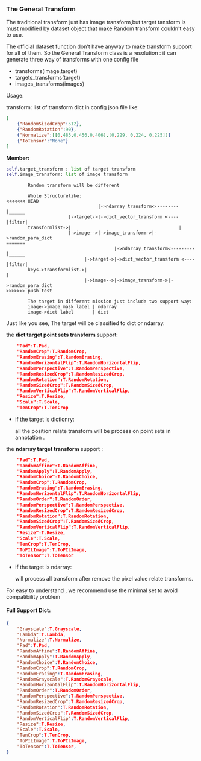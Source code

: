 <!--
 Copyright 2020 winshare
 
 Licensed under the Apache License, Version 2.0 (the "License");
 you may not use this file except in compliance with the License.
 You may obtain a copy of the License at
 
     http://www.apache.org/licenses/LICENSE-2.0
 
 Unless required by applicable law or agreed to in writing, software
 distributed under the License is distributed on an "AS IS" BASIS,
 WITHOUT WARRANTIES OR CONDITIONS OF ANY KIND, either express or implied.
 See the License for the specific language governing permissions and
 limitations under the License.
-->


### The General Transform 

The traditional transform just has image transform,but target tansform is must modified by dataset object that make Random transform couldn't easy to use. 

The official dataset function don't have anyway to make transform support for all of them. So the General Transform class is a resolution :
it can generate three way of transforms with one config file

* transforms(image,target)
* targets_transforms(target)
* images_transforms(images)



Usage:
            
transform: list of transform dict in config json file like:

```json
[
    {"RandomSizedCrop":512},
    {"RandomRotation":90},
    {"Normalize":[[0.485,0.456,0.406],[0.229, 0.224, 0.225]]}
    {"ToTensor":"None"}
]
```



**Member:**
```python
self.target_transform : list of target transform
self.image_transform: list of image transform
```

```
        Random transform will be different  
        
        Whole Structurelike:
<<<<<<< HEAD
                                  |->ndarray_transform<---------|______
                       |->target->|->dict_vector_transform <----|filter|
        transformlist->|                                        |
                       |->image-->|->image_transform->|->random_para_dict
=======
                                        |->ndarray_transform<---------|______
                             |->target->|->dict_vector_transform <----|filter|
        keys->transformlist->|                                        |
                             |->image-->|->image_transform->|->random_para_dict
>>>>>>> push test

        The target in different mission just include two support way:
        image->image mask label | ndarray
        image->dict label       | dict
```
Just like you see, The target will be classified to dict or ndarray.


    
the **dict target point sets transform** support:
```json
    "Pad":T.Pad,
    "RandomCrop":T.RandomCrop,
    "RandomErasing":T.RandomErasing,
    "RandomHorizontalFlip":T.RandomHorizontalFlip,
    "RandomPerspective":T.RandomPerspective,
    "RandomResizedCrop":T.RandomResizedCrop,
    "RandomRotation":T.RandomRotation,
    "RandomSizedCrop":T.RandomSizedCrop,
    "RandomVerticalFlip":T.RandomVerticalFlip,
    "Resize":T.Resize,
    "Scale":T.Scale,
    "TenCrop":T.TenCrop
```

* if the target is dictionry:
  
    all the position relate transform will be process on point sets in annotation .

the **ndarray target transform** support :
```json
    "Pad":T.Pad,
    "RandomAffine":T.RandomAffine,
    "RandomApply":T.RandomApply,
    "RandomChoice":T.RandomChoice,
    "RandomCrop":T.RandomCrop,
    "RandomErasing":T.RandomErasing,
    "RandomHorizontalFlip":T.RandomHorizontalFlip,
    "RandomOrder":T.RandomOrder,
    "RandomPerspective":T.RandomPerspective,
    "RandomResizedCrop":T.RandomResizedCrop,
    "RandomRotation":T.RandomRotation,
    "RandomSizedCrop":T.RandomSizedCrop,
    "RandomVerticalFlip":T.RandomVerticalFlip,
    "Resize":T.Resize,
    "Scale":T.Scale,
    "TenCrop":T.TenCrop,
    "ToPILImage":T.ToPILImage,
    "ToTensor":T.ToTensor

```
* if the target is ndarray:
  
    will process all transform after remove the pixel value relate transforms.

For easy to understand , we recommend use the minimal set to avoid compatibility problem




#### Full Support Dict:
```json
{
    "Grayscale":T.Grayscale,
    "Lambda":T.Lambda,
    "Normalize":T.Normalize,
    "Pad":T.Pad,
    "RandomAffine":T.RandomAffine,
    "RandomApply":T.RandomApply,
    "RandomChoice":T.RandomChoice,
    "RandomCrop":T.RandomCrop,
    "RandomErasing":T.RandomErasing,
    "RandomGrayscale":T.RandomGrayscale,
    "RandomHorizontalFlip":T.RandomHorizontalFlip,
    "RandomOrder":T.RandomOrder,
    "RandomPerspective":T.RandomPerspective,
    "RandomResizedCrop":T.RandomResizedCrop,
    "RandomRotation":T.RandomRotation,
    "RandomSizedCrop":T.RandomSizedCrop,
    "RandomVerticalFlip":T.RandomVerticalFlip,
    "Resize":T.Resize,
    "Scale":T.Scale,
    "TenCrop":T.TenCrop,
    "ToPILImage":T.ToPILImage,
    "ToTensor":T.ToTensor,
}
```